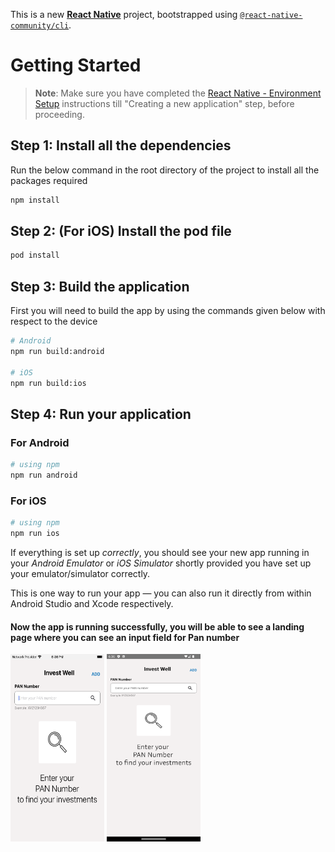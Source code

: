 This is a new [**React Native**](https://reactnative.dev) project, bootstrapped using [`@react-native-community/cli`](https://github.com/react-native-community/cli).

# Getting Started

>**Note**: Make sure you have completed the [React Native - Environment Setup](https://reactnative.dev/docs/environment-setup) instructions till "Creating a new application" step, before proceeding.

## Step 1: Install all the dependencies

Run the below command in the root directory of the project to install all the packages required

```bash
npm install
```

## Step 2: (For iOS) Install the pod file

```bash
pod install
```

## Step 3: Build the application

First you will need to build the app by using the commands given below with respect to the device

```bash
# Android
npm run build:android

# iOS
npm run build:ios
```

## Step 4: Run your application

### For Android

```bash
# using npm
npm run android
```

### For iOS

```bash
# using npm
npm run ios
```

If everything is set up _correctly_, you should see your new app running in your _Android Emulator_ or _iOS Simulator_ shortly provided you have set up your emulator/simulator correctly.

This is one way to run your app — you can also run it directly from within Android Studio and Xcode respectively.

#### Now the app is running successfully, you will be able to see a landing page where you can see an input field for Pan number
<div style={display: 'flex', flexDirection: 'row', columnGap: 8}>
    <img src="https://github.com/Harshaapoorv/investwell-screenshots/blob/main/iOS%20Screenshots/landing_page.png" width="150" height="300"/>
    <img src="https://github.com/Harshaapoorv/investwell-screenshots/blob/main/Android%20Screenshots/landing_page.png" width="150" height="300"/>
</div>

